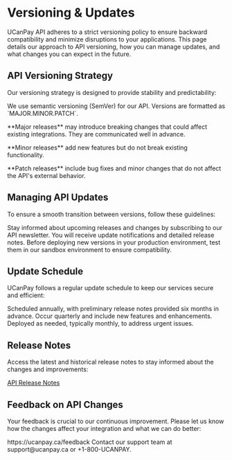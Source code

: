 # Versioning &amp; Updates

UCanPay API adheres to a strict versioning policy to ensure backward compatibility and minimize disruptions to your applications. This page details our approach to API versioning, how you can manage updates, and what changes you can expect in the future.

## API Versioning Strategy

Our versioning strategy is designed to provide stability and predictability:

<procedure title="Understanding Our Versioning Strategy" id="versioning-strategy">
    <step>
        <p>We use semantic versioning (SemVer) for our API. Versions are formatted as `MAJOR.MINOR.PATCH`.</p>
    </step>
    <step>
        <p>**Major releases** may introduce breaking changes that could affect existing integrations. They are communicated well in advance.</p>
    </step>
    <step>
        <p>**Minor releases** add new features but do not break existing functionality.</p>
    </step>
    <step>
        <p>**Patch releases** include bug fixes and minor changes that do not affect the API's external behavior.</p>
    </step>
</procedure>

## Managing API Updates

To ensure a smooth transition between versions, follow these guidelines:

<collapsible>
    <title>Subscribe to Update Notifications</title>
    <content>
Stay informed about upcoming releases and changes by subscribing to our API newsletter. You will receive update notifications and detailed release notes.
    </content>
</collapsible>

<collapsible>
    <title>Testing with Sandbox Environment</title>
    <content>
Before deploying new versions in your production environment, test them in our sandbox environment to ensure compatibility.
    </content>
</collapsible>

## Update Schedule

UCanPay follows a regular update schedule to keep our services secure and efficient:

<tabs>
    <tab title="Major Updates">
        <code-block lang="plain text">
Scheduled annually, with preliminary release notes provided six months in advance.
        </code-block>
    </tab>
    <tab title="Minor Updates">
        <code-block lang="plain text">
Occur quarterly and include new features and enhancements.
        </code-block>
    </tab>
    <tab title="Patch Updates">
        <code-block lang="plain text">
Deployed as needed, typically monthly, to address urgent issues.
        </code-block>
    </tab>
</tabs>

## Release Notes

Access the latest and historical release notes to stay informed about the changes and improvements:

<seealso>
    <category ref="wrs">
        <a href="https://ucanpay.ca/api-release-notes">API Release Notes</a>
    </category>
</seealso>

## Feedback on API Changes

Your feedback is crucial to our continuous improvement. Please let us know how the changes affect your integration and what we can do better:

<tabs>
    <tab title="Feedback Form">
        <code-block lang="plain text">
https://ucanpay.ca/feedback
        </code-block>
    </tab>
    <tab title="Support">
        <code-block lang="plain text">
Contact our support team at support@ucanpay.ca or +1-800-UCANPAY.
        </code-block>
    </tab>
</tabs>
